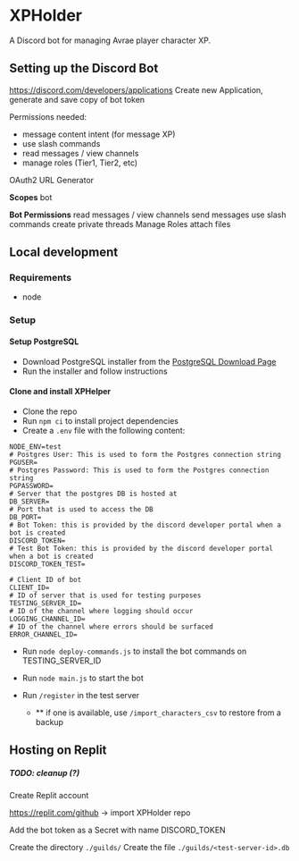 # XPHolder

A Discord bot for managing Avrae player character XP.

## Setting up the Discord Bot

https://discord.com/developers/applications
Create new Application, generate and save copy of bot token

Permissions needed:

- message content intent (for message XP)
- use slash commands
- read messages / view channels
- manage roles (Tier1, Tier2, etc)

OAuth2 URL Generator

**Scopes**
bot

**Bot Permissions**
read messages / view channels
send messages
use slash commands
create private threads
Manage Roles
attach files

## Local development

### Requirements

- node

### Setup

#### Setup PostgreSQL

- Download PostgreSQL installer from the [PostgreSQL Download Page](https://www.enterprisedb.com/downloads/postgres-postgresql-downloads)
- Run the installer and follow instructions

#### Clone and install XPHelper

- Clone the repo
- Run `npm ci` to install project dependencies
- Create a `.env` file with the following content:

```
NODE_ENV=test
# Postgres User: This is used to form the Postgres connection string
PGUSER=
# Postgres Password: This is used to form the Postgres connection string
PGPASSWORD=
# Server that the postgres DB is hosted at
DB_SERVER=
# Port that is used to access the DB
DB_PORT=
# Bot Token: this is provided by the discord developer portal when a bot is created
DISCORD_TOKEN=
# Test Bot Token: this is provided by the discord developer portal when a bot is created
DISCORD_TOKEN_TEST=

# Client ID of bot
CLIENT_ID=
# ID of server that is used for testing purposes
TESTING_SERVER_ID=
# ID of the channel where logging should occur
LOGGING_CHANNEL_ID=
# ID of the channel where errors should be surfaced
ERROR_CHANNEL_ID=
```

- Run `node deploy-commands.js` to install the bot commands on TESTING_SERVER_ID

- Run `node main.js` to start the bot
- Run `/register` in the test server
  - \*\* if one is available, use `/import_characters_csv` to restore from a backup

## Hosting on Replit

##### TODO: cleanup (?)

Create Replit account

https://replit.com/github -> import XPHolder repo

Add the bot token as a Secret with name DISCORD_TOKEN

Create the directory `./guilds/`
Create the file `./guilds/<test-server-id>.db`
